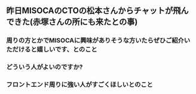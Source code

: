 
## 昨日MISOCAのCTOの松本さんからチャットが飛んできた(赤塚さんの所にも来たとの事)
### <span class="fragment fade-in">周りの方とかでMISOCAに興味がありそうな方いたらぜひご紹介いただけると嬉しいです、とのこと</span>
### <span class="fragment fade-in">どういう人がよいのですか?</span>
### <span class="fragment fade-in">フロントエンド周りに強い人がすごくほしいとのこと</span>
